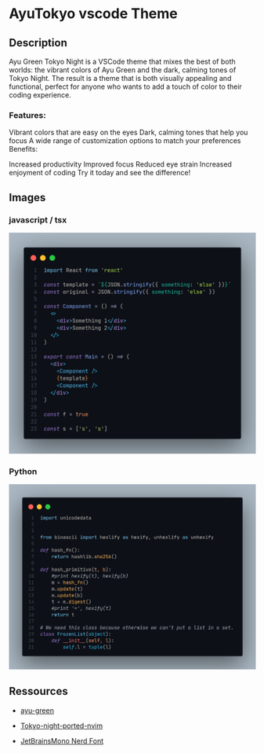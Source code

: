 # AyuTokyo vscode Theme

## Description

Ayu Green Tokyo Night is a VSCode theme that mixes the best of both worlds: the vibrant colors of Ayu Green
and the dark, calming tones of Tokyo Night. The result is a theme that is both visually appealing and functional,
perfect for anyone who wants to add a touch of color to their coding experience.

### Features:

Vibrant colors that are easy on the eyes
Dark, calming tones that help you focus
A wide range of customization options to match your preferences
Benefits:

Increased productivity
Improved focus
Reduced eye strain
Increased enjoyment of coding
Try it today and see the difference!

## Images

### javascript / tsx

![tsx](./images/tsx.png)

### Python

![Python](./images/python.png)

## Ressources

- [ayu-green](https://marketplace.visualstudio.com/items?itemName=Siris01.ayu-green)

- [Tokyo-night-ported-nvim](https://marketplace.visualstudio.com/items?itemName=Dionannd.tokyo-night-ported-nvim)

- [JetBrainsMono Nerd Font](https://www.nerdfonts.com/font-downloads)
